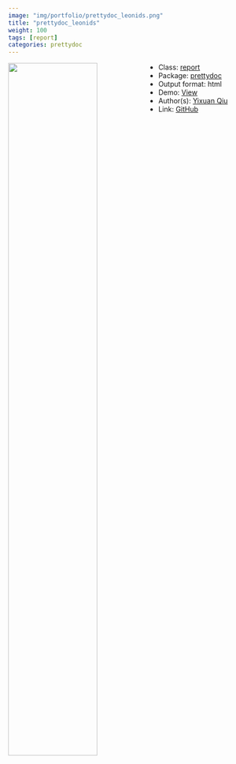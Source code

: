 ```yaml
---
image: "img/portfolio/prettydoc_leonids.png"
title: "prettydoc_leonids"
weight: 100
tags: [report]
categories: prettydoc
---
```




<!--more-->

<p><a href="../../img/portfolio/prettydoc_leonids.png"><img class = "jf-image-shadow" src="../../img/portfolio/prettydoc_leonids.png", width="60%"  align="left"></a></p>



- Class: [report](../../tags/report)
- Package: [prettydoc](prettydoc)
- Output format: html
- Demo: [View](https://prettydoc.statr.me/leonids.html)
- Author(s): [Yixuan Qiu](https://statr.me/)
- Link: [GitHub](https://github.com/yixuan/prettydoc)



